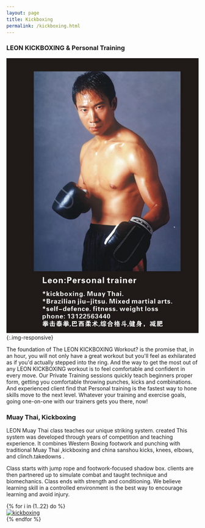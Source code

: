 ```yaml
---
layout: page
title: Kickboxing
permalink: /kickboxing.html
---
```


### LEON KICKBOXING & Personal Training

![kcikboxing](img/kickboxing.jpg){:.img-responsive}

The foundation of The LEON KICKBOXING Workout? is the promise that, in an hour, you will not only have a great workout but you'll feel as exhilarated as if you'd actually stepped into the ring. And the way to get the most out of any LEON KICKBOXING workout is to feel comfortable and confident in every move. Our Private Training sessions quickly teach beginners proper form, getting you comfortable throwing punches, kicks and combinations. And experienced client find that Personal training is the fastest way to hone skills move to the next level. Whatever your training and exercise goals, going one-on-one with our trainers gets you there, now!

### Muay Thai, Kickboxing

LEON Muay Thai class teaches our unique striking system. created This system was developed through years of competition and teaching experience. It combines Western Boxing footwork and punching with traditional Muay Thai ,kickboxing and china sanshou kicks, knees, elbows, and clinch.takedowns .

Class starts with jump rope and footwork-focused shadow box. clients are then partnered up to simulate combat and taught technique and biomechanics. Class ends with strength and conditioning. We believe learning skill in a controlled environment is the best way to encourage learning and avoid injury.

<div class="row">
  {% for i in (1..22) do %}
  <div class="col-xs-6 col-sm-3">
    <a class="fancybox" rel="group" href="/img/kickboxing/img-{{ i }}.jpg">
      <img class="img-responsive" src="/img/kickboxing/img-{{ i }}.jpg" alt="kickboxing" />
    </a>
  </div>
  {% endfor %}
</div>
